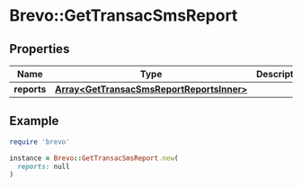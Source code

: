 # Brevo::GetTransacSmsReport

## Properties

| Name | Type | Description | Notes |
| ---- | ---- | ----------- | ----- |
| **reports** | [**Array&lt;GetTransacSmsReportReportsInner&gt;**](GetTransacSmsReportReportsInner.md) |  | [optional] |

## Example

```ruby
require 'brevo'

instance = Brevo::GetTransacSmsReport.new(
  reports: null
)
```

